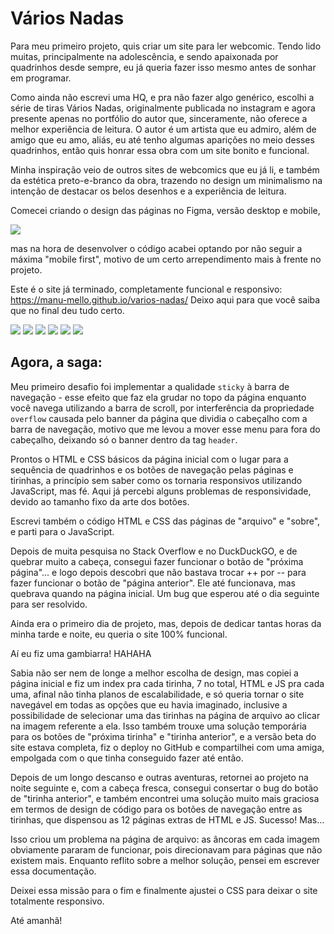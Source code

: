 <h1>Vários Nadas</h1>

Para meu primeiro projeto, quis criar um site para ler webcomic. Tendo lido muitas, principalmente na adolescência, e sendo apaixonada por quadrinhos desde sempre, eu já queria fazer isso mesmo antes de sonhar em programar.

Como ainda não escrevi uma HQ, e pra não fazer algo genérico, escolhi a série de tiras Vários Nadas, originalmente publicada no instagram e agora presente apenas no portfólio do autor que, sinceramente, não oferece a melhor experiência de leitura. O autor é um artista que eu admiro, além de amigo que eu amo, aliás, eu até tenho algumas aparições no meio desses quadrinhos, então quis honrar essa obra com um site bonito e funcional.

Minha inspiração veio de outros sites de webcomics que eu já li, e também da estética preto-e-branco da obra, trazendo no design um minimalismo na intenção de destacar os belos desenhos e a experiência de leitura.

Comecei criando o design das páginas no Figma, versão desktop e mobile,

<img src="./img/readme-figma.png">

mas na hora de desenvolver o código acabei optando por não seguir a máxima "mobile first", motivo de um certo arrependimento mais à frente no projeto.

Este é o site já terminado, completamente funcional e responsivo: https://manu-mello.github.io/varios-nadas/
Deixo aqui para que você saiba que no final deu tudo certo.

<img src="./img/readme0.png">
<img src="./img/readme1.png">
<img src="./img/readme2.png">
<img src="./img/readme3.png">
<img src="./img/readme4.png">
<img src="./img/readme5.png">

<h2>Agora, a saga:</h2>

Meu primeiro desafio foi implementar a qualidade <code>sticky</code> à barra de navegação - esse efeito que faz ela grudar no topo da página enquanto você navega utilizando a barra de scroll, por interferência da propriedade <code>overflow</code> causada pelo banner da página que dividia o cabeçalho com a barra de navegação, motivo que me levou a mover esse menu para fora do cabeçalho, deixando só o banner dentro da tag <code>header</code>.

Prontos o HTML e CSS básicos da página inicial com o lugar para a sequência de quadrinhos e os botões de navegação pelas páginas e tirinhas, a princípio sem saber como os tornaria responsivos utilizando JavaScript, mas fé. Aqui já percebi alguns problemas de responsividade, devido ao tamanho fixo da arte dos botões.

Escrevi também o código HTML e CSS das páginas de "arquivo" e "sobre", e parti para o JavaScript.

Depois de muita pesquisa no Stack Overflow e no DuckDuckGO, e de quebrar muito a cabeça, consegui fazer funcionar o botão de "próxima página"... e logo depois descobri que não bastava trocar ++ por -- para fazer funcionar o botão de "página anterior". Ele até funcionava, mas quebrava quando na página inicial. Um bug que esperou até o dia seguinte para ser resolvido.

Ainda era o primeiro dia de projeto, mas, depois de dedicar tantas horas da minha tarde e noite, eu queria o site 100% funcional.

Aí eu fiz uma gambiarra! HAHAHA

Sabia não ser nem de longe a melhor escolha de design, mas copiei a página inicial e fiz um index pra cada tirinha, 7 no total, HTML e JS pra cada uma, afinal não tinha planos de escalabilidade, e só queria tornar o site navegável em todas as opções que eu havia imaginado, inclusive a possibilidade de selecionar uma das tirinhas na página de arquivo ao clicar na imagem referente a ela. Isso também trouxe uma solução temporária para os botões de "próxima tirinha" e "tirinha anterior", e a versão beta do site estava completa, fiz o deploy no GitHub e compartilhei com uma amiga, empolgada com o que tinha conseguido fazer até então.

Depois de um longo descanso e outras aventuras, retornei ao projeto na noite seguinte e, com a cabeça fresca, consegui consertar o bug do botão de "tirinha anterior", e também encontrei uma solução muito mais graciosa em termos de design de código para os botões de navegação entre as tirinhas, que dispensou as 12 páginas extras de HTML e JS. Sucesso! Mas...

Isso criou um problema na página de arquivo: as âncoras em cada imagem obviamente pararam de funcionar, pois direcionavam para páginas que não existem mais. Enquanto reflito sobre a melhor solução, pensei em escrever essa documentação.

Deixei essa missão para o fim e finalmente ajustei o CSS para deixar o site totalmente responsivo.

Até amanhã!

